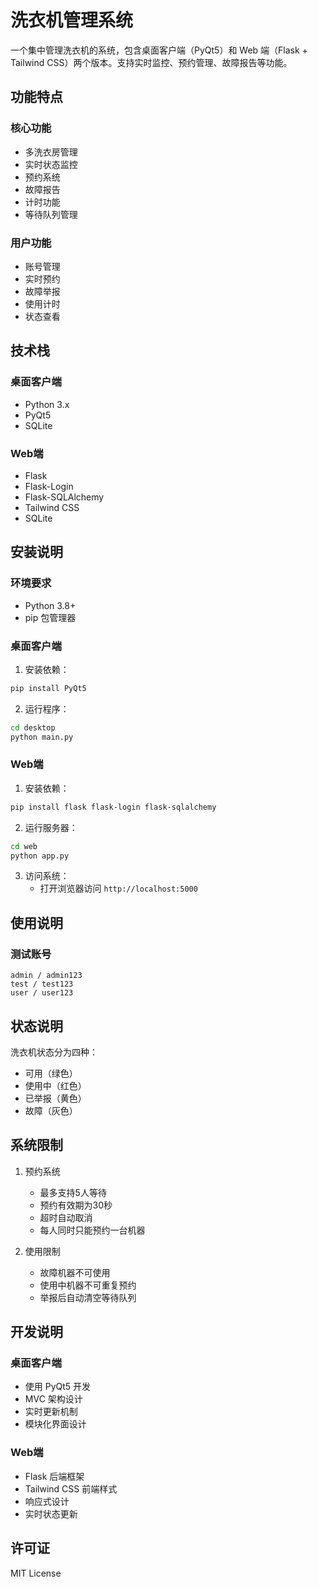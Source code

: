 # 洗衣机管理系统

一个集中管理洗衣机的系统，包含桌面客户端（PyQt5）和 Web 端（Flask + Tailwind CSS）两个版本。支持实时监控、预约管理、故障报告等功能。

## 功能特点

### 核心功能
- 多洗衣房管理
- 实时状态监控
- 预约系统
- 故障报告
- 计时功能
- 等待队列管理

### 用户功能
- 账号管理
- 实时预约
- 故障举报
- 使用计时
- 状态查看

## 技术栈

### 桌面客户端
- Python 3.x
- PyQt5
- SQLite

### Web端
- Flask
- Flask-Login
- Flask-SQLAlchemy
- Tailwind CSS
- SQLite

## 安装说明

### 环境要求
- Python 3.8+
- pip 包管理器

### 桌面客户端

1. 安装依赖：
```bash
pip install PyQt5
```

2. 运行程序：
```bash
cd desktop
python main.py
```

### Web端

1. 安装依赖：
```bash
pip install flask flask-login flask-sqlalchemy
```

2. 运行服务器：
```bash
cd web
python app.py
```

3. 访问系统：
   - 打开浏览器访问 `http://localhost:5000`

## 使用说明

### 测试账号
```
admin / admin123
test / test123
user / user123
```

## 状态说明

洗衣机状态分为四种：
- 可用（绿色）
- 使用中（红色）
- 已举报（黄色）
- 故障（灰色）

## 系统限制

1. 预约系统
   - 最多支持5人等待
   - 预约有效期为30秒
   - 超时自动取消
   - 每人同时只能预约一台机器

2. 使用限制
   - 故障机器不可使用
   - 使用中机器不可重复预约
   - 举报后自动清空等待队列

## 开发说明

### 桌面客户端
- 使用 PyQt5 开发
- MVC 架构设计
- 实时更新机制
- 模块化界面设计

### Web端
- Flask 后端框架
- Tailwind CSS 前端样式
- 响应式设计
- 实时状态更新

## 许可证

MIT License